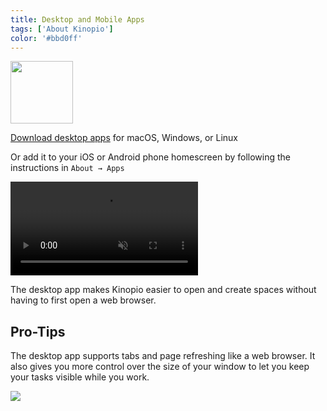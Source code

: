 ```yaml
---
title: Desktop and Mobile Apps
tags: ['About Kinopio']
color: '#bbd0ff'
---
```


<img src="/assets/app-icon-mac.png" class="no-shadow" style="width: 100px"/>

[Download desktop apps](https://dl.todesktop.com/201223j48l03cxi) for macOS, Windows, or Linux

Or add it to your iOS or Android phone homescreen by following the instructions in `About → Apps`

<video class="wide" autoplay loop muted playsinline>
  <source src="https://kinopio-updates.us-east-1.linodeobjects.com/kinopio-desktop-apps.mp4">
</video>

The desktop app makes Kinopio easier to open and create spaces without having to first open a web browser.

## Pro-Tips

The desktop app supports tabs and page refreshing like a web browser. It also gives you more control over the size of your window to let you keep your tasks visible while you work.

![](https://kinopio-updates.us-east-1.linodeobjects.com/kinopio-app-small.png)
